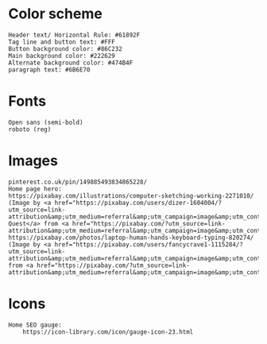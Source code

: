 # Color scheme
	
	Header text/ Horizontal Rule: #61892F
	Tag line and button text: #FFF
	Button background color: #86C232
	Main background color: #222629
	Alternate background color: #474B4F
	paragraph text: #6B6E70

# Fonts

    Open sans (semi-bold)
    roboto (reg)

# Images

	pinterest.co.uk/pin/149885493834865228/
	Home page hero:
	https://pixabay.com/illustrations/computer-sketching-working-2271010/	(Image by <a href="https://pixabay.com/users/dizer-1604004/?utm_source=link-attribution&amp;utm_medium=referral&amp;utm_campaign=image&amp;utm_content=2271010">Orion Quest</a> from <a href="https://pixabay.com/?utm_source=link-attribution&amp;utm_medium=referral&amp;utm_campaign=image&amp;utm_content=2271010">Pixabay</a>)
    https://pixabay.com/photos/laptop-human-hands-keyboard-typing-820274/   (Image by <a href="https://pixabay.com/users/fancycrave1-1115284/?utm_source=link-attribution&amp;utm_medium=referral&amp;utm_campaign=image&amp;utm_content=820274">fancycrave1</a> from <a href="https://pixabay.com/?utm_source=link-attribution&amp;utm_medium=referral&amp;utm_campaign=image&amp;utm_content=820274">Pixabay</a>)

# Icons

	Home SEO gauge:
		https://icon-library.com/icon/gauge-icon-23.html


